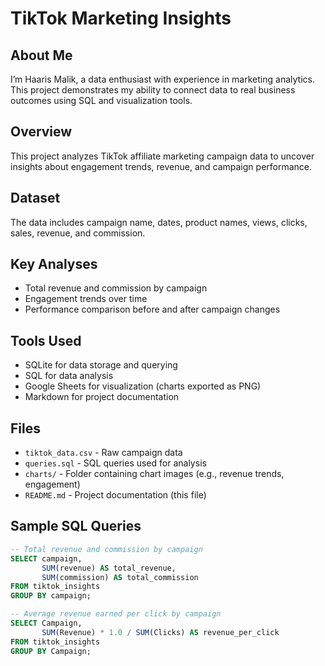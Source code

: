 # TikTok Marketing Insights

## About Me
I’m Haaris Malik, a data enthusiast with experience in marketing analytics. This project demonstrates my ability to connect data to real business outcomes using SQL and visualization tools.


## Overview
This project analyzes TikTok affiliate marketing campaign data to uncover insights about engagement trends, revenue, and campaign performance.

## Dataset
The data includes campaign name, dates, product names, views, clicks, sales, revenue, and commission.

## Key Analyses
- Total revenue and commission by campaign
- Engagement trends over time
- Performance comparison before and after campaign changes

## Tools Used
- SQLite for data storage and querying
- SQL for data analysis
- Google Sheets for visualization (charts exported as PNG)
- Markdown for project documentation

## Files
- `tiktok_data.csv` - Raw campaign data
- `queries.sql` - SQL queries used for analysis
- `charts/` - Folder containing chart images (e.g., revenue trends, engagement)
- `README.md` - Project documentation (this file)

## Sample SQL Queries

```sql
-- Total revenue and commission by campaign
SELECT campaign, 
       SUM(revenue) AS total_revenue, 
       SUM(commission) AS total_commission
FROM tiktok_insights
GROUP BY campaign;

-- Average revenue earned per click by campaign
SELECT Campaign, 
       SUM(Revenue) * 1.0 / SUM(Clicks) AS revenue_per_click
FROM tiktok_insights
GROUP BY Campaign;


